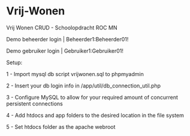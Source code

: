 # Vrij-Wonen
Vrij Wonen CRUD - Schoolopdracht ROC MN

Demo beheerder login | Beheerder1:Beheerder01!

Demo gebruiker login | Gebruiker1:Gebruiker01!



Setup:

1 - Import mysql db script vrijwonen.sql to phpmyadmin

2 - Insert your db login info in /app/util/db_connection_util.php

3 - Configure MySQL to allow for your required amount of concurrent persistent connections

4 - Add htdocs and app folders to the desired location in the file system

5 - Set htdocs folder as the apache webroot
